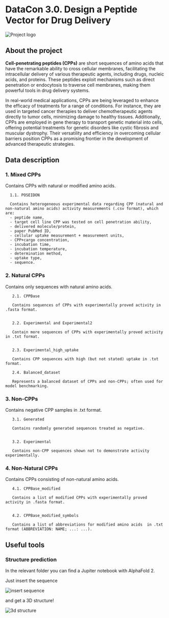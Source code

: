 # DataCon 3.0. Design a Peptide Vector for Drug Delivery

![Project logo](https://t3.ftcdn.net/jpg/04/87/14/48/360_F_487144857_lwRd6hyeEktmt70UOAgojHzlwvY6OgQp.jpg)

## About the project

   **Cell-penetrating peptides (CPPs)** are short sequences of amino acids that have the remarkable ability to cross cellular membranes, facilitating the intracellular delivery of various therapeutic agents, including drugs, nucleic acids, and proteins. These peptides exploit mechanisms such as direct penetration or endocytosis to traverse cell membranes, making them powerful tools in drug delivery systems. 
   
   In real-world medical applications, CPPs are being leveraged to enhance the efficacy of treatments for a range of conditions. For instance, they are used in targeted cancer therapies to deliver chemotherapeutic agents directly to tumor cells, minimizing damage to healthy tissues. Additionally, CPPs are employed in gene therapy to transport genetic material into cells, offering potential treatments for genetic disorders like cystic fibrosis and muscular dystrophy. Their versatility and efficiency in overcoming cellular barriers position CPPs as a promising frontier in the development of advanced therapeutic strategies.


## Data description

### 1. Mixed CPPs
   
   Contains CPPs with natural or modified amino acids.

      1.1. POSEIDON
   
      Contains heterogeneous experimental data regarding CPP (natural and non-natural amino acids) activity measurements (.csv format), which are:
      - peptide name,
      - target cell line CPP was tested on cell penetration ability,
      - delivered molecule/protein,
      - paper PubMed ID,
      - cellular uptake measurement + measurement units,
      - CPP+cargo concentration,
      - incubation time,
      - incubation temperature,
      - determination method,
      - uptake type,
      - sequence.

### 2. Natural CPPs
   
   Contains only sequences with natural amino acids.

       2.1. CPPBase
      
       Contains sequences of CPPs with experimentally proved activity in .fasta format.

   
       2.2. Experimental and Experimental2
      
       Contain more sequences of CPPs with experimentally proved activity in .txt format.

   
       2.3. Experimental_high_uptake
      
       Contains CPP sequences with high (but not stated) uptake in .txt format.

       2.4. Balanced_dataset
       
       Represents a balanced dataset of CPPs and non-CPPs; often used for model benchmarking.

### 3. Non-CPPs
   
   Contains negative CPP samples in .txt format.

       3.1. Generated
      
       Contains randomly generated sequences treated as negative.

   
       3.2. Experimental
      
       Contains non-CPP sequences shown not to demonstrate activity experimentally.

### 4. Non-Natural CPPs
   
   Contains CPPs consisting of non-natural amino acids.

       4.1. CPPBase_modified
      
       Contains a list of modified CPPs with experimentally proved activity in .fasta format.

      
       4.2. CPPBase_modified_symbols
      
       Contains a list of abbreviations for modified amino acids  in .txt format (ABBREVIATION: NAME; ...: ...).


## Useful tools

### Structure prediction

   In the relevant folder you can find a Jupiter notebook with AlphaFold 2. 
   
   Just insert the sequence

   ![insert sequence](https://github.com/acid-design-lab/DataCon24/assets/82499756/607ad1b2-0b29-4490-8771-76de5fd6f9b3)

   and get a 3D structure!

   ![3d structure](https://github.com/acid-design-lab/DataCon24/assets/82499756/93b60dd2-b627-4c46-82c9-6127af4e26bb)

